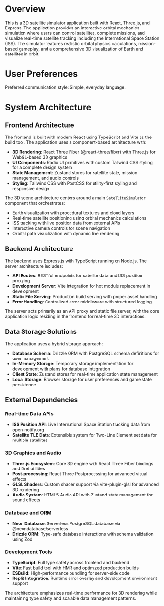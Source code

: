 # Overview

This is a 3D satellite simulator application built with React, Three.js, and Express. The application provides an interactive orbital mechanics simulation where users can control satellites, complete missions, and visualize real-time satellite tracking including the International Space Station (ISS). The simulator features realistic orbital physics calculations, mission-based gameplay, and a comprehensive 3D visualization of Earth and satellites in orbit.

# User Preferences

Preferred communication style: Simple, everyday language.

# System Architecture

## Frontend Architecture
The frontend is built with modern React using TypeScript and Vite as the build tool. The application uses a component-based architecture with:

- **3D Rendering**: React Three Fiber (@react-three/fiber) with Three.js for WebGL-based 3D graphics
- **UI Components**: Radix UI primitives with custom Tailwind CSS styling for a complete design system
- **State Management**: Zustand stores for satellite state, mission management, and audio controls
- **Styling**: Tailwind CSS with PostCSS for utility-first styling and responsive design

The 3D scene architecture centers around a main `SatelliteSimulator` component that orchestrates:
- Earth visualization with procedural textures and cloud layers
- Real-time satellite positioning using orbital mechanics calculations
- ISS tracking with live position data from external APIs
- Interactive camera controls for scene navigation
- Orbital path visualization with dynamic line rendering

## Backend Architecture
The backend uses Express.js with TypeScript running on Node.js. The server architecture includes:

- **API Routes**: RESTful endpoints for satellite data and ISS position proxying
- **Development Server**: Vite integration for hot module replacement in development
- **Static File Serving**: Production build serving with proper asset handling
- **Error Handling**: Centralized error middleware with structured logging

The server acts primarily as an API proxy and static file server, with the core application logic residing in the frontend for real-time 3D interactions.

## Data Storage Solutions
The application uses a hybrid storage approach:

- **Database Schema**: Drizzle ORM with PostgreSQL schema definitions for user management
- **In-Memory Storage**: Temporary storage implementation for development with plans for database integration
- **Client State**: Zustand stores for real-time application state management
- **Local Storage**: Browser storage for user preferences and game state persistence

## External Dependencies

### Real-time Data APIs
- **ISS Position API**: Live International Space Station tracking data from open-notify.org
- **Satellite TLE Data**: Extensible system for Two-Line Element set data for multiple satellites

### 3D Graphics and Audio
- **Three.js Ecosystem**: Core 3D engine with React Three Fiber bindings and Drei utilities
- **Post-processing**: React Three Postprocessing for advanced visual effects
- **GLSL Shaders**: Custom shader support via vite-plugin-glsl for advanced 3D rendering
- **Audio System**: HTML5 Audio API with Zustand state management for sound effects

### Database and ORM
- **Neon Database**: Serverless PostgreSQL database via @neondatabase/serverless
- **Drizzle ORM**: Type-safe database interactions with schema validation using Zod

### Development Tools
- **TypeScript**: Full type safety across frontend and backend
- **Vite**: Fast build tool with HMR and optimized production builds
- **ESBuild**: High-performance bundling for server-side code
- **Replit Integration**: Runtime error overlay and development environment support

The architecture emphasizes real-time performance for 3D rendering while maintaining type safety and scalable data management patterns.